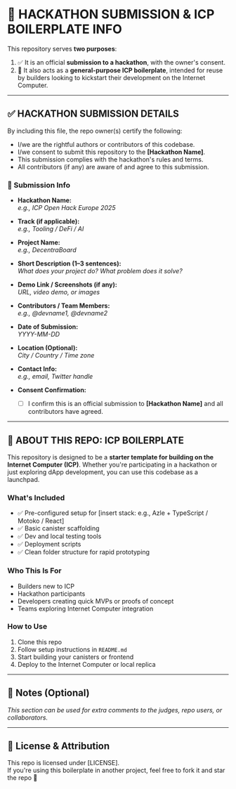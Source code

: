 # 🧠 HACKATHON SUBMISSION & ICP BOILERPLATE INFO

This repository serves **two purposes**:

1. ✅ It is an official **submission to a hackathon**, with the owner's consent.
2. 🚀 It also acts as a **general-purpose ICP boilerplate**, intended for reuse by builders looking to kickstart their development on the Internet Computer.

---

## ✅ HACKATHON SUBMISSION DETAILS

By including this file, the repo owner(s) certify the following:

- I/we are the rightful authors or contributors of this codebase.
- I/we consent to submit this repository to the **[Hackathon Name]**.
- This submission complies with the hackathon's rules and terms.
- All contributors (if any) are aware of and agree to this submission.

### 📌 Submission Info

- **Hackathon Name:**  
  _e.g., ICP Open Hack Europe 2025_

- **Track (if applicable):**  
  _e.g., Tooling / DeFi / AI_

- **Project Name:**  
  _e.g., DecentraBoard_

- **Short Description (1–3 sentences):**  
  _What does your project do? What problem does it solve?_

- **Demo Link / Screenshots (if any):**  
  _URL, video demo, or images_

- **Contributors / Team Members:**  
  _e.g., @devname1, @devname2_

- **Date of Submission:**  
  _YYYY-MM-DD_

- **Location (Optional):**  
  _City / Country / Time zone_

- **Contact Info:**  
  _e.g., email, Twitter handle_

- **Consent Confirmation:**
  - [ ] I confirm this is an official submission to **[Hackathon Name]** and all contributors have agreed.

---

## 🚀 ABOUT THIS REPO: ICP BOILERPLATE

This repository is designed to be a **starter template for building on the Internet Computer (ICP)**. Whether you're participating in a hackathon or just exploring dApp development, you can use this codebase as a launchpad.

### What's Included

- ✅ Pre-configured setup for [insert stack: e.g., Azle + TypeScript / Motoko / React]
- ✅ Basic canister scaffolding
- ✅ Dev and local testing tools
- ✅ Deployment scripts
- ✅ Clean folder structure for rapid prototyping

### Who This Is For

- Builders new to ICP
- Hackathon participants
- Developers creating quick MVPs or proofs of concept
- Teams exploring Internet Computer integration

### How to Use

1. Clone this repo
2. Follow setup instructions in `README.md`
3. Start building your canisters or frontend
4. Deploy to the Internet Computer or local replica

---

## 🧪 Notes (Optional)

_This section can be used for extra comments to the judges, repo users, or collaborators._

---

## 📖 License & Attribution

This repo is licensed under [LICENSE].  
If you're using this boilerplate in another project, feel free to fork it and star the repo 🙌
